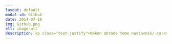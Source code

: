 ```yaml
---
layout: default
modal-id: Github
date: 2014-07-18
img: Github.png
alt: image-alt
description: <p class="text-justify">Nakon obrade teme nastavnik/-ca:<ul class="text-left"><li>kreira i uređuje lični onlajn repozitorijum na platformi GitHub i da postavlja nastavne sadržaje;</li><li>pregleda i uređuje sveske postavljene na onlajn repozitorijume preko servisa Nbviewer i Binder, te u okruženju Jupyter Notebook i JupyterLab;</li><li>povezuje svoj repozitorijum sa drugim repozitorijumima;</li></ul></p>
---
```


